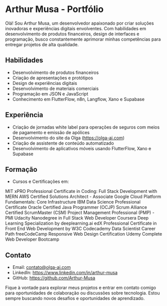 # Arthur Musa - Portfólio

Olá! Sou Arthur Musa, um desenvolvedor apaixonado por criar soluções inovadoras e experiências digitais envolventes. Com habilidades em desenvolvimento de produtos financeiros, design de interfaces e programação, busco constantemente aprimorar minhas competências para entregar projetos de alta qualidade.

## Habilidades

- Desenvolvimento de produtos financeiros
- Criação de apresentações e protótipos
- Design de experiências digitais
- Desenvolvimento de materiais comerciais
- Programação em JSON e JavaScript
- Conhecimento em FlutterFlow, n8n, Langflow, Xano e Supabase

## Experiência

- Criação de jornadas white label para operações de seguros com meios de pagamento e emissão de apólices
- Desenvolvimento do site da Olga (https://olga-ai.com)
- Criação de assistente de conteúdo automatizado
- Desenvolvimento de aplicativos móveis usando FlutterFlow, Xano e Supabase

## Formação

- Cursos e Certificações em:

MIT xPRO Professional Certificate in Coding: Full Stack Development with MERN
AWS Certified Solutions Architect - Associate
Google Cloud Platform Fundamentals: Core Infrastructure
IBM Data Science Professional Certificate
Oracle Certified Java Programmer (OCJP)
Scrum Alliance Certified ScrumMaster (CSM)
Project Management Professional (PMP) - PMI
Udacity Nanodegree in Full Stack Web Developer
Coursera Deep Learning Specialization by deeplearning.ai
edX Professional Certificate in Front End Web Development by W3C
Codecademy Data Scientist Career Path
freeCodeCamp Responsive Web Design Certification
Udemy Complete Web Developer Bootcamp


## Contato

- Email: contato@olga-ai.com
- LinkedIn: https://www.linkedin.com/in/arthur-musa
- GitHub: https://github.com/Arthur-Musa

Fique à vontade para explorar meus projetos e entrar em contato comigo para oportunidades de colaboração ou discussões sobre tecnologia. Estou sempre buscando novos desafios e oportunidades de aprendizado.
